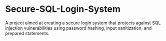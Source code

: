 # Secure-SQL-Login-System
A project aimed at creating a secure login system that protects against SQL injection vulnerabilities using password hashing, input sanitization, and prepared statements.
